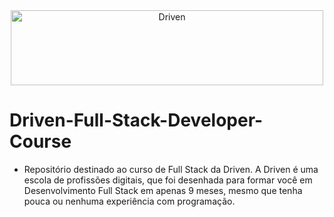 <div align="center">
  <img align="center" alt="Driven" height="120" width="500" <img src="https://selecao.driven.com.br/images/logo_pink.png"/>
</div>

# Driven-Full-Stack-Developer-Course

- Repositório destinado ao curso de Full Stack da Driven. A Driven é uma escola de profissões digitais, que foi desenhada para formar você em Desenvolvimento Full Stack em apenas 9 meses, mesmo que tenha pouca ou nenhuma experiência com programação.
